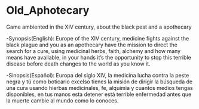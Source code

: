 # Old_Aphotecary
Game ambiented in the XIV century, about the black pest and a apothecary

-Synopsis(English):
Europe of the XIV century, medicine fights against the black plague and you as an apothecary have the mission to direct the search for a cure, using medicinal herbs, faith, alchemy and how many means have available, in your hands it’s the opportunity to stop this terrible disease before death changes to the world as you know it.

-Sinopsis(Español):
Europa del siglo XIV, la medicina lucha contra la peste negra y tú como boticario excelso tienes la
misión de dirigir la búsqueda de una cura usando hierbas medicinales, fe, alquimia y cuantos medios
tengas disponibles, en tus manos esta detener está terrible enfermedad antes que la muerte cambie
al mundo como lo conoces.   
